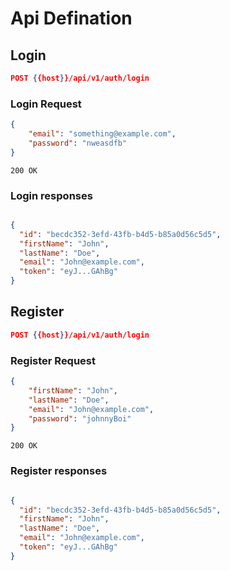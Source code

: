 # Api Defination 

## Login 

```json
POST {{host}}/api/v1/auth/login
```

### Login Request 
```json
{
    "email": "something@example.com",
    "password": "nweasdfb"
}
```

```
200 OK 
```

### Login responses 
```json

{
  "id": "becdc352-3efd-43fb-b4d5-b85a0d56c5d5",
  "firstName": "John",
  "lastName": "Doe",
  "email": "John@example.com",
  "token": "eyJ...GAhBg"
}
```

## Register 

```json
POST {{host}}/api/v1/auth/login
```

### Register Request 
```json
{
    "firstName": "John",
    "lastName": "Doe",
    "email": "John@example.com",
    "password": "johnnyBoi"
}
```

```
200 OK 
```

### Register responses 
```json

{
  "id": "becdc352-3efd-43fb-b4d5-b85a0d56c5d5",
  "firstName": "John",
  "lastName": "Doe",
  "email": "John@example.com",
  "token": "eyJ...GAhBg"
}
```


